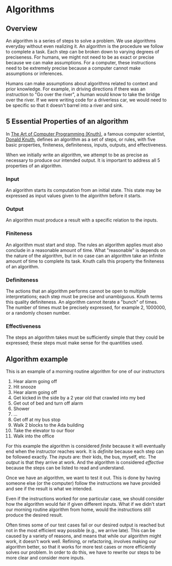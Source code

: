 # Algorithms

## Overview
An algorithm is a series of steps to solve a problem. We use algorithms everyday without even realizing it. An algorithm is the procedure we follow to complete a task. Each step can be broken down to varying degrees of preciseness. For humans, we might not need to be as exact or precise because we can make assumptions. For a computer, these instructions need to be extremely precise because a computer cannot make assumptions or inferences.

Humans can make assumptions about algorithms related to context and prior knowledge. For example, in driving directions if there was an instruction to "Go over the river", a human would know to take the bridge over the river. If we were writing code for a driverless car, we would need to be specific so that it doesn't barrel into a river and sink.

## 5 Essential Properties of an algorithm
In [The Art of Computer Programming (Knuth)](https://en.wikipedia.org/wiki/The_Art_of_Computer_Programming), a famous computer scientist, [Donald Knuth](https://en.wikipedia.org/wiki/Donald_Knuth), defines an algorithm as a set of steps, or rules, with five basic properties, finiteness, definiteness, inputs, outputs, and effectiveness.

When we initially write an algorithm, we attempt to be as precise as necessary to produce our intended output. It is important to address all 5 properties of an algorithm.

### Input
An algorithm starts its computation from an initial state. This state may be expressed as input values given to the algorithm before it starts.

### Output
An algorithm must produce a result with a specific relation to the inputs.

### Finiteness
An algorithm must start and stop. The rules an algorithm applies must also conclude in a reasonable amount of time. What "reasonable" is depends on the nature of the algorithm, but in no case can an algorithm take an infinite amount of time to complete its task. Knuth calls this property the finiteness of an algorithm.

### Definiteness
The actions that an algorithm performs cannot be open to multiple interpretations; each step must be precise and unambiguous. Knuth terms this quality definiteness. An algorithm cannot iterate a "bunch" of times. The number of times must be precisely expressed, for example 2, 1000000, or a randomly chosen number.

### Effectiveness
The steps an algorithm takes must be sufficiently simple that they could be expressed; these steps must make sense for the quantities used.

## Algorithm example
This is an example of a morning routine algorithm for one of our instructors

1. Hear alarm going off
1. Hit snooze
1. Hear alarm going off
1. Get kicked in the side by a 2 year old that crawled into my bed
1. Get out of bed and turn off alarm
1. Shower
1. ...
1. Get off at my bus stop
1. Walk 2 blocks to the Ada building
1. Take the elevator to our floor
1. Walk into the office

For this example the algorithm is considered _finite_ because it will eventually end when the instructor reaches work. It is _definite_ because each step can be followed exactly. The _inputs_ are: their kids, the bus, myself, etc. The _output_ is that they arrive at work. And the algorithm is considered _effective_ because the steps can be listed to read and understand.

Once we have an algorithm, we want to test it out. This is done by having someone else (or the computer) follow the instructions we have provided and see if the result is what we intended.

Even if the instructions worked for one particular case, we should consider how the algorithm would fair if given different inputs. What if we didn't start our morning routine algorithm from home, would the instructions still produce the desired result.

Often times some of our test cases fail or our desired output is reached but not in the most efficient way possible (e.g., we arrive late). This can be caused by a variety of reasons, and means that while our algorithm might work, it doesn't work well. Refining, or refactoring, involves making our algorithm better, so that it works for more test cases or more efficiently solves our problem. In order to do this, we have to rewrite our steps to be more clear and consider more inputs.
